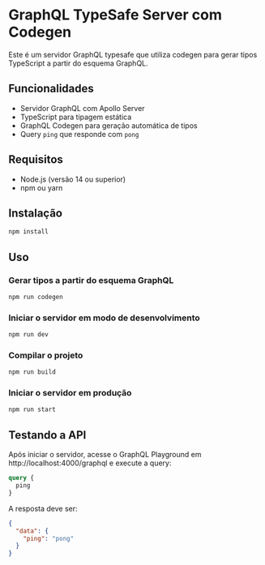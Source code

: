 # GraphQL TypeSafe Server com Codegen

Este é um servidor GraphQL typesafe que utiliza codegen para gerar tipos TypeScript a partir do esquema GraphQL.

## Funcionalidades

- Servidor GraphQL com Apollo Server
- TypeScript para tipagem estática
- GraphQL Codegen para geração automática de tipos
- Query `ping` que responde com `pong`

## Requisitos

- Node.js (versão 14 ou superior)
- npm ou yarn

## Instalação

```bash
npm install
```

## Uso

### Gerar tipos a partir do esquema GraphQL

```bash
npm run codegen
```

### Iniciar o servidor em modo de desenvolvimento

```bash
npm run dev
```

### Compilar o projeto

```bash
npm run build
```

### Iniciar o servidor em produção

```bash
npm run start
```

## Testando a API

Após iniciar o servidor, acesse o GraphQL Playground em http://localhost:4000/graphql e execute a query:

```graphql
query {
  ping
}
```

A resposta deve ser:

```json
{
  "data": {
    "ping": "pong"
  }
}
```